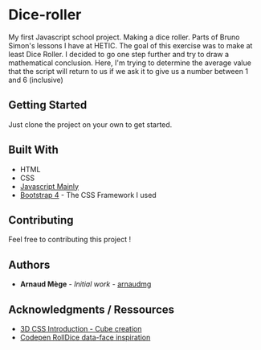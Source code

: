 # Dice-roller
My first Javascript school project. Making a dice roller. Parts of Bruno Simon's lessons I have at HETIC.
The goal of this exercise was to make at least Dice Roller. I decided to go one step further and try to draw a mathematical conclusion. Here, I'm trying to determine the average value that the script will return to us if we ask it to give us a number between 1 and 6 (inclusive)

## Getting Started

Just clone the project on your own to get started. 

## Built With

* HTML
* CSS
* [Javascript Mainly](https://developer.mozilla.org/fr/docs/Web/JavaScript)
* [Bootstrap 4](https://getbootstrap.com/docs/4.0/getting-started/introduction/) - The CSS Framework I used

## Contributing

Feel free to contributing this project ! 


## Authors

* **Arnaud Mège** - *Initial work* - [arnaudmg](https://github.com/arnaudmg)

## Acknowledgments / Ressources

* [3D CSS Introduction - Cube creation](https://3dtransforms.desandro.com/cube)
* [Codepen RollDice data-face inspiration](https://codepen.io/ryancperry/pen/gymyyV)
